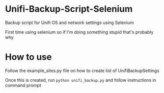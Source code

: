 # Unifi-Backup-Script-Selenium
Backup script for Unifi OS and network settings using Selenium

First time using selenium so if I'm doing something stupid that's probably why

# How to use
Follow the example_sites.py file on how to create list of UnifiBackupSettings

Once this is created, run `python unifi_backup.py` and follow instructions in command prompt
